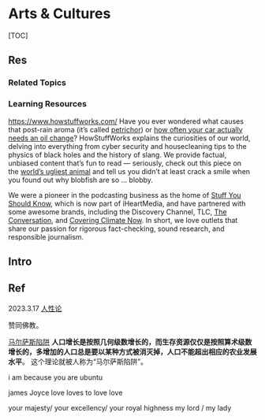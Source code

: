 # Arts & Cultures

[TOC]



## Res
### Related Topics


### Learning Resources
https://www.howstuffworks.com/
Have you ever wondered what causes that post-rain aroma (it’s called [petrichor](https://science.howstuffworks.com/nature/climate-weather/atmospheric/question479.htm)) or [how often your car actually needs an oil change](https://auto.howstuffworks.com/under-the-hood/vehicle-maintenance/dirty-truth-about-oil-changes.htm)? HowStuffWorks explains the curiosities of our world, delving into everything from cyber security and housecleaning tips to the physics of black holes and the history of slang. We provide factual, unbiased content that’s fun to read — seriously, check out this piece on the [world’s ugliest animal](https://animals.howstuffworks.com/fish/blobfish-worlds-ugliest-animal.htm) and tell us you didn’t at least crack a smile when you found out why blobfish are so ... blobby.

We were a pioneer in the podcasting business as the home of [Stuff You Should Know](https://stuffyoushouldknow.com/tags/podcasts.htm), which is now part of iHeartMedia, and have partnered with some awesome brands, including the Discovery Channel, TLC, [The Conversation](https://theconversation.com/us), and [Covering Climate Now](https://coveringclimatenow.org/). In short, we love outlets that share our passion for rigorous fact-checking, sound research, and responsible journalism.



## Intro



## Ref
2023.3.17
[人性论](https://zh.wikipedia.org/zh-hans/人性論)

赞同佛教。

[马尔萨斯陷阱](https://www.google.com.hk/search?client=safari&rls=en&q=%E9%A9%AC%E5%B0%94%E8%90%A8%E6%96%AF%E9%99%B7%E9%98%B1&ie=UTF-8&oe=UTF-8)
**人口增长是按照几何级数增长的，而生存资源仅仅是按照算术级数增长的，多增加的人口总是要以某种方式被消灭掉，人口不能超出相应的农业发展水平**。 这个理论就被人称为“马尔萨斯陷阱”。

i am because you are 
ubuntu

james Joyce
love loves to love love

your majesty/ your excellency/ your royal highness 
my lord / my lady
